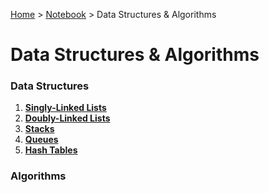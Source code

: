 <a href="../../">Home</a> > <a href="../notebook">Notebook</a> > Data Structures & Algorithms

# Data Structures & Algorithms



### Data Structures

1. **<a href="./singly-linked-lists">Singly-Linked Lists</a>**
2. **<a href="./doubly-linked-lists">Doubly-Linked Lists</a>**
3. **<a href="./stacks">Stacks</a>**
4. **<a href="./queues">Queues</a>**
5. **<a href="./hash-tables">Hash Tables</a>**



### Algorithms



